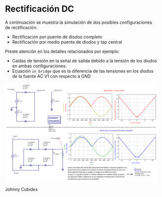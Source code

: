 # Rectificación DC

A continuación se muestra la simulación de dos posibles configuraciones de rectificación:

* Rectificación por puente de diodos completo
* Rectificación por medio puente de diodos y tap central

Preste atención en los detalles relacionados por ejemplo:

* Caidas de tensión en la señal de salida debido a la tensión de los diodos en ambas configuraciones.
* Ecuación `in_bridge` que es la diferencia de las tensiones en los diodos de la fuente AC V1 con respecto a GND

![Dos configuración de rectificación por puentes de diodos y tap central](./rectifier.png)


Johnny Cubides

